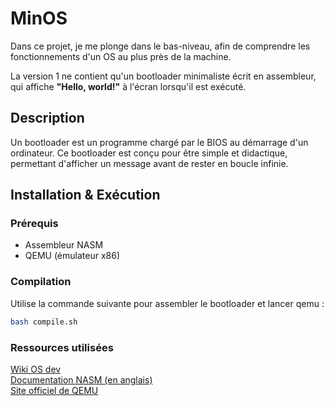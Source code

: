 # MinOS

Dans ce projet, je me plonge dans le bas-niveau, afin de comprendre les fonctionnements d'un OS au plus près de la machine.

La version 1 ne contient qu'un bootloader minimaliste écrit en assembleur, qui affiche **"Hello, world!"** à l'écran lorsqu'il est exécuté.

## Description

Un bootloader est un programme chargé par le BIOS au démarrage d'un ordinateur. 
Ce bootloader est conçu pour être simple et didactique, permettant d'afficher un message avant de rester en boucle infinie.

## Installation & Exécution

### Prérequis
- Assembleur NASM
- QEMU (émulateur x86)

### Compilation
Utilise la commande suivante pour assembler le bootloader et lancer qemu :

```bash
bash compile.sh
```

### Ressources utilisées
[Wiki OS dev](https://wiki.osdev.org/Expanded_Main_Page)<br>
[Documentation NASM (en anglais)](https://www.nasm.us/docs.php)<br>
[Site officiel de QEMU](https://www.qemu.org/)
